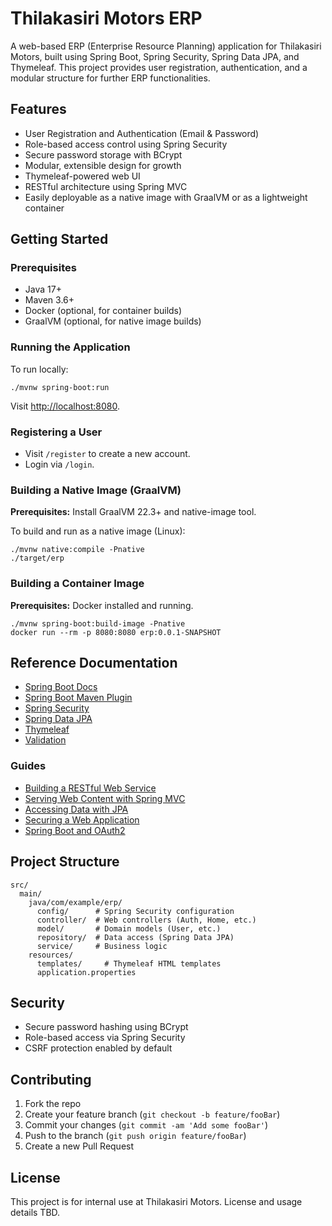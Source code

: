 # Thilakasiri Motors ERP

A web-based ERP (Enterprise Resource Planning) application for Thilakasiri Motors, built using Spring Boot, Spring Security, Spring Data JPA, and Thymeleaf. This project provides user registration, authentication, and a modular structure for further ERP functionalities.

## Features

- User Registration and Authentication (Email & Password)
- Role-based access control using Spring Security
- Secure password storage with BCrypt
- Modular, extensible design for growth
- Thymeleaf-powered web UI
- RESTful architecture using Spring MVC
- Easily deployable as a native image with GraalVM or as a lightweight container

## Getting Started

### Prerequisites

- Java 17+
- Maven 3.6+
- Docker (optional, for container builds)
- GraalVM (optional, for native image builds)

### Running the Application

To run locally:

```shell
./mvnw spring-boot:run
```

Visit [http://localhost:8080](http://localhost:8080).

### Registering a User

- Visit `/register` to create a new account.
- Login via `/login`.

### Building a Native Image (GraalVM)

**Prerequisites:** Install GraalVM 22.3+ and native-image tool.

To build and run as a native image (Linux):

```shell
./mvnw native:compile -Pnative
./target/erp
```

### Building a Container Image

**Prerequisites:** Docker installed and running.

```shell
./mvnw spring-boot:build-image -Pnative
docker run --rm -p 8080:8080 erp:0.0.1-SNAPSHOT
```

## Reference Documentation

- [Spring Boot Docs](https://docs.spring.io/spring-boot/3.5.0/reference/)
- [Spring Boot Maven Plugin](https://docs.spring.io/spring-boot/3.5.0/maven-plugin)
- [Spring Security](https://docs.spring.io/spring-boot/3.5.0/reference/web/spring-security.html)
- [Spring Data JPA](https://docs.spring.io/spring-boot/3.5.0/reference/data/sql.html#data.sql.jpa-and-spring-data)
- [Thymeleaf](https://docs.spring.io/spring-boot/3.5.0/reference/web/servlet.html#web.servlet.spring-mvc.template-engines)
- [Validation](https://docs.spring.io/spring-boot/3.5.0/reference/io/validation.html)

### Guides

- [Building a RESTful Web Service](https://spring.io/guides/gs/rest-service/)
- [Serving Web Content with Spring MVC](https://spring.io/guides/gs/serving-web-content/)
- [Accessing Data with JPA](https://spring.io/guides/gs/accessing-data-jpa/)
- [Securing a Web Application](https://spring.io/guides/gs/securing-web/)
- [Spring Boot and OAuth2](https://spring.io/guides/tutorials/spring-boot-oauth2/)

## Project Structure

```
src/
  main/
    java/com/example/erp/
      config/      # Spring Security configuration
      controller/  # Web controllers (Auth, Home, etc.)
      model/       # Domain models (User, etc.)
      repository/  # Data access (Spring Data JPA)
      service/     # Business logic
    resources/
      templates/     # Thymeleaf HTML templates
      application.properties
```

## Security

- Secure password hashing using BCrypt
- Role-based access via Spring Security
- CSRF protection enabled by default

## Contributing

1. Fork the repo
2. Create your feature branch (`git checkout -b feature/fooBar`)
3. Commit your changes (`git commit -am 'Add some fooBar'`)
4. Push to the branch (`git push origin feature/fooBar`)
5. Create a new Pull Request

## License

This project is for internal use at Thilakasiri Motors. License and usage details TBD.

